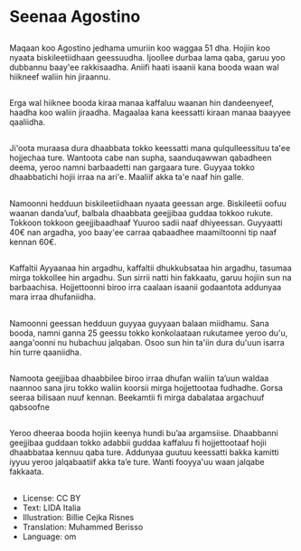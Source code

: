 # Seenaa Agostino

##
Maqaan koo Agostino jedhama umuriin koo waggaa 51 dha. Hojiin koo nyaata biskileetiidhaan geessuudha. Ijoollee durbaa lama qaba, garuu yoo dubbannu baay'ee rakkisaadha. Aniifi haati isaanii kana booda waan wal hiikneef waliin hin jiraannu.

##
Erga wal hiiknee booda kiraa manaa kaffaluu waanan hin dandeenyeef, haadha koo waliin jiraadha. Magaalaa kana keessatti kiraan manaa baayyee qaaliidha.

##
Ji'oota muraasa dura dhaabbata tokko keessatti mana qulqulleessituu ta'ee hojjechaa ture. Wantoota cabe nan supha, saanduqawwan qabadheen deema, yeroo namni barbaadetti nan gargaara ture. Guyyaa tokko dhaabbatichi hojii irraa na ari'e. Maaliif akka ta'e naaf hin galle.

##
Namoonni hedduun biskileetiidhaan nyaata geessan arge. Biskileetii oofuu waanan dandaʼuuf, balbala dhaabbata geejjibaa guddaa tokkoo rukute. Tokkoon tokkoon geejjibaadhaaf Yuuroo sadii naaf dhiyeessan. Guyyaatti 40€ nan argadha, yoo baay'ee carraa qabaadhee maamiltoonni tip naaf kennan 60€.

##
Kaffaltii Ayyaanaa hin argadhu, kaffaltii dhukkubsataa hin argadhu, tasumaa mirga tokkollee hin argadhu. Sun sirrii natti hin fakkaatu, garuu hojiin sun na barbaachisa. Hojjettoonni biroo irra caalaan isaanii godaantota addunyaa mara irraa dhufaniidha.

##
Namoonni geessan hedduun guyyaa guyyaan balaan miidhamu. Sana booda, namni ganna 25 geessu tokko konkolaataan rukutamee yeroo du'u, aanga'oonni nu hubachuu jalqaban. Osoo sun hin ta'iin dura du'uun isarra hin turre qaaniidha.

##
Namoota geejjibaa dhaabbilee biroo irraa dhufan waliin ta’uun waldaa naannoo sana jiru tokko waliin koorsii mirga hojjettootaa fudhadhe. Gorsa seeraa bilisaan nuuf kennan. Beekamtii fi mirga dabalataa argachuuf qabsoofne

##
Yeroo dheeraa booda hojiin keenya hundi buʼaa argamsiise. Dhaabbanni geejjibaa guddaan tokko adabbii guddaa kaffaluu fi hojjettootaaf hojii dhaabbataa kennuu qaba ture. Addunyaa guutuu keessatti bakka kamitti iyyuu yeroo jalqabaatiif akka taʼe ture. Wanti fooyya'uu waan jalqabe fakkaata.

##
* License: CC BY
* Text: LIDA Italia
* Illustration: Billie Cejka Risnes
* Translation: Muhammed Berisso
* Language: om
